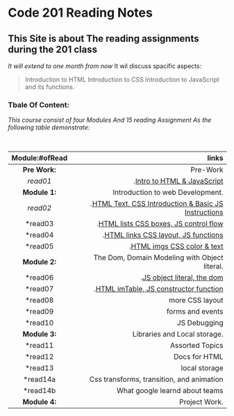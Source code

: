 # Code 201 Reading Notes
## This Site is about The reading assignments during the 201 class
*It will extend to one month from now*
It wil discuss spacific aspects:
> Introduction to HTML
> Introduction to CSS
> Introduction to JavaScript and its functions.

### Tbale Of Content:

*This course consist of four Modules And 15 reading Assignment As the following table demonstrate:*

 

|Module:#ofRead |  links  |
|:-----------------: |-------------:|
|**Pre Work:** |Pre-Work
  |*read01*|.[Intro to HTML & JavaScript](https://mrabdsaif.github.io/reading-notes-201/read01)|
|**Module 1:** |Introduction to web Development.|
  |*read02*| .[HTML Text, CSS Introduction & Basic JS Instructions](https://mrabdsaif.github.io/reading-notes-201/read02)|
  |*read03| .[HTML lists CSS boxes, JS control flow](https://mrabdsaif.github.io/reading-notes-201/read03)| 
  |*read04|.[HTML links CSS layout, JS functions](https://mrabdsaif.github.io/reading-notes-201/read04)|
  |*read05|.[HTML imgs CSS color & text](https://mrabdsaif.github.io/reading-notes-201/read05)|
|**Module 2:** |The Dom, Domain Modeling with Object literal.|
  |*read06|.[JS object literal, the dom](https://mrabdsaif.github.io/reading-notes-201/read06)|
  |*read07|.[HTML imTable, JS constructor function](https://mrabdsaif.github.io/reading-notes-201/read07)|
  |*read08|more CSS layout|
  |*read09|forms and events|
  |*read10|JS Debugging|
|**Module 3:** |Libraries and Local storage.|
  |*read11|Assorted Topics|
  |*read12|Docs for HTML|
  |*read13|local storage|
  |*read14a|Css transforms, transition, and animation|
  |*read14b|What google learnd about teams|
|**Module 4:**| Project Work.|



